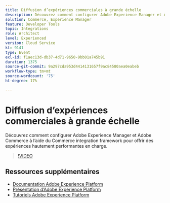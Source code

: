 ```yaml
---
title: Diffusion d’expériences commerciales à grande échelle
description: Découvrez comment configurer Adobe Experience Manager et Adobe Commerce à l’aide du Commerce integration framework pour offrir des expériences hautement performantes en charge.
solution: Commerce, Experience Manager
feature: Developer Tools
topic: Integrations
role: Architect
level: Experienced
version: Cloud Service
kt: 9141
type: Event
exl-id: f1aec13d-db37-4d71-9650-9bb01a745b91
duration: 1375
source-git-commit: 9a297cda953d4414131657f9ac84580aea0eabeb
workflow-type: tm+mt
source-wordcount: '75'
ht-degree: 17%

---
```


# Diffusion d’expériences commerciales à grande échelle

Découvrez comment configurer Adobe Experience Manager et Adobe Commerce à l’aide du Commerce integration framework pour offrir des expériences hautement performantes en charge.

>[!VIDEO](https://video.tv.adobe.com/v/337582/?quality=12&learn=on&hidetitle=true)

## Ressources supplémentaires

- [Documentation Adobe Experience Platform](https://experienceleague.adobe.com/docs/experience-platform.html?lang=fr)
- [Présentation d’Adobe Experience Platform](https://experienceleague.adobe.com/docs/experience-platform/landing/home.html?lang=fr)
- [Tutoriels Adobe Experience Platform](https://experienceleague.adobe.com/docs/platform-learn/tutorials/overview.html?lang=fr)
